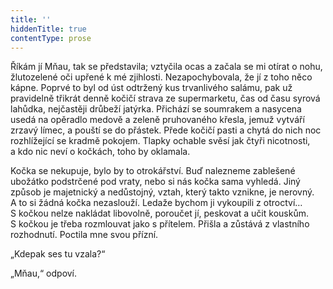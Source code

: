 ```yaml
---
title: ''
hiddenTitle: true
contentType: prose
---
```


<section>

Říkám jí Mňau, tak se představila; vztyčila ocas a začala se mi otírat o nohu, žlutozelené oči upřené k mé zjihlosti. Nezapochybovala, že jí z toho něco kápne. Poprvé to byl od úst odtržený kus trvanlivého salámu, pak už pravidelně třikrát denně kočičí strava ze supermarketu, čas od času syrová lahůdka, nejčastěji drůbeží jatýrka. Přichází se soumrakem a nasycena usedá na opěradlo medově a zeleně pruhovaného křesla, jemuž vytváří zrzavý límec, a pouští se do přástek. Přede kočičí pasti a chytá do nich noc rozhlížející se kradmě pokojem. Tlapky ochable svěsí jak čtyři nicotnosti, a kdo nic neví o kočkách, toho by oklamala.

Kočka se nekupuje, bylo by to otrokářství. Buď nalezneme zablešené ubožátko podstrčené pod vraty, nebo si nás kočka sama vyhledá. Jiný způsob je majetnický a nedůstojný, vztah, který takto vznikne, je nerovný. A to si žádná kočka nezaslouží. Ledaže bychom ji vykoupili z otroctví… S kočkou nelze nakládat libovolně, poroučet jí, peskovat a učit kouskům. S kočkou je třeba rozmlouvat jako s přítelem. Přišla a zůstává z vlastního rozhodnutí. Poctila mne svou přízní.

„Kdepak ses tu vzala?“

„Mňau,“ odpoví.

</section>
